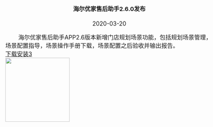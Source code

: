 <html> 
<head> 
<style type="text/css"> 
body {  
  margin-top: -60px; 
  font-size: 18px; 
}  
</style>  
</head>  
<body>  
<div align="center"><h4><b>海尔优家售后助手2.6.0发布</b></h3></div>    
<div align="center">2020-03-20</div>    

&nbsp;&nbsp;&nbsp;&nbsp;&nbsp;&nbsp;&nbsp;&nbsp;海尔优家售后助手APP2.6版本新增门店规划场景功能，包括规划场景管理，场景配置指导，场景操作手册下载，场景配置之后验收并输出报告。<br>
<a  href="https://resource.haigeek.com/download/resource/selfService/admin/uAssistant-v2.5.0_20191227174133640.apk" >下载安装3</a><br>
<img src="https://github.com/haier-iot/After-saleAssistant/tree/master/zh-cn/img_version.png" width="200" height="200">
</body>  
</html>  
